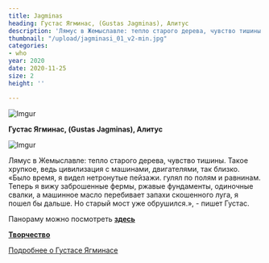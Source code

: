 ```yaml
---
title: Jagminas
heading: Густас Ягминас, (Gustas Jagminas), Алитус
description: 'Лямус в Жемыславле: тепло старого дерева, чувство тишины'
thumbnail: "/upload/jagminasi_01_v2-min.jpg"
categories:
- who
year: 2020
date: 2020-11-25
size: 2
height: ''

---
```

![Imgur](https://i.imgur.com/m2Cblun.jpg)

**Густас Ягминас, (Gustas Jagminas), Алитус**

![Imgur](https://i.imgur.com/qy7T2mj.jpg)

Лямус в Жемыславле: тепло старого дерева, чувство тишины. Такое хрупкое, ведь цивилизация с машинами, двигателями, так близко. «Было время, я видел нетронутые пейзажи. гулял по полям и равнинам. Теперь я вижу заброшенные фермы, ржавые фундаменты, одиночные свалки, а машинное масло перебивает запахи скошенного луга, я пошел бы дальше. Но старый мост уже обрушился.», - пишет Густас.

Панораму можно посмотреть [**здесь**](https://mamgrodno.netlify.app/panorama/jagminas.html)

[**Творчество**](https://www.artsy.net/artist/gustas-jagminas)

[Подробнее о Густасе Ягминасе](/journal/Jagminas "Jagminas")